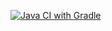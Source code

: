 [![Java CI with Gradle](https://github.com/ArtgurKutlukaev/Selenide/actions/workflows/gradle.yml/badge.svg)](https://github.com/ArtgurKutlukaev/Selenide/actions/workflows/gradle.yml)